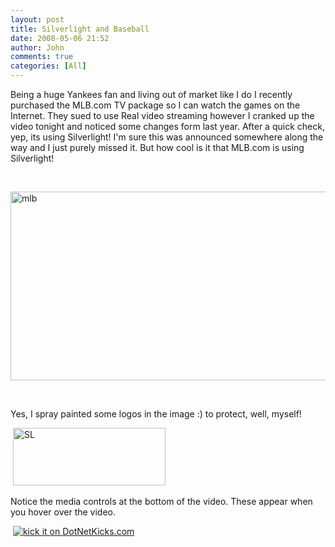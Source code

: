 ```yaml
---
layout: post
title: Silverlight and Baseball
date: 2008-05-06 21:52
author: John
comments: true
categories: [All]
---
```

<p>Being a huge Yankees fan and living out of market like I do I recently purchased the MLB.com TV package so I can watch the games on the Internet. They sued to use Real video streaming however I cranked up the video tonight and noticed some changes form last year. After a quick check, yep, its using Silverlight! I'm sure this was announced somewhere along the way and I just purely missed it. But how cool is it that MLB.com is using Silverlight! </p> <p>&nbsp;</p> <p><a href="http://images.johnpapa.net/wp-content/uploads/files/media/image/WindowsLiveWriter/SilverlightandBaseball_131C2/mlb_2.png"><img style="border-top-width: 0px; border-left-width: 0px; border-bottom-width: 0px; border-right-width: 0px" height="302" alt="mlb" src="http://images.johnpapa.net/wp-content/uploads/files/media/image/WindowsLiveWriter/SilverlightandBaseball_131C2/mlb_thumb.png" width="535" border="0"></a> </p> <p>&nbsp;</p> <p>Yes, I spray painted some logos in the image :) to protect, well, myself!</p> <p>&nbsp;<a href="http://images.johnpapa.net/wp-content/uploads/files/media/image/WindowsLiveWriter/SilverlightandBaseball_131C2/SL_2.png"><img style="border-top-width: 0px; border-left-width: 0px; border-bottom-width: 0px; border-right-width: 0px" height="92" alt="SL" src="http://images.johnpapa.net/wp-content/uploads/files/media/image/WindowsLiveWriter/SilverlightandBaseball_131C2/SL_thumb.png" width="244" border="0"></a> </p> <p>Notice the media controls at the bottom of the video. These appear when you hover over the video.</p> <p>&nbsp;<a href="http://www.dotnetkicks.com/kick/?url=http%3a%2f%2fjohnpapa.net%2fall%2f/all/silverlight-and-baseball/%2f"><img alt="kick it on DotNetKicks.com" src="http://www.dotnetkicks.com/Services/Images/KickItImageGenerator.ashx?url=http%3a%2f%2fjohnpapa.net%2fall%2f/all/silverlight-and-baseball/%2f&amp;bgcolor=3399FF" border="0"></a></p>

